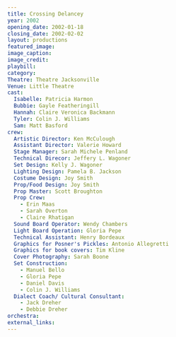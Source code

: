 ```yaml
---
title: Crossing Delancey
year: 2002
opening_date: 2002-01-18
closing_date: 2002-02-02
layout: productions
featured_image: 
image_caption:
image_credit:
playbill:
category:
Theatre: Theatre Jacksonville
Venue: Little Theatre
cast:
  Isabelle: Patricia Harmon
  Bubbie: Gayle Featheringill
  Hannah: Claire Veronica Backmann
  Tyler: Colin J. Williams
  Sam: Matt Basford
crew:
  Artistic Director: Ken McCulough
  Assistant Director: Valerie Howard
  Stage Manager: Sarah Michele Penland
  Technical Direcor: Jeffery L. Wagoner
  Set Design: Kelly J. Wagoner
  Lighting Design: Pamela B. Jackson
  Costume Design: Joy Smith
  Prop/Food Design: Joy Smith
  Prop Master: Scott Broughton
  Prop Crew:
    - Erin Maas
    - Sarah Overton
    - Claire Rhatigan
  Sound Board Operator: Wendy Chambers
  Light Board Operation: Gloria Pepe
  Technical Assistant: Henry Bordeaux
  Graphics for Posner's Pickles: Antonio Allegretti
  Graphics for book covers: Tim Kline
  Cover Photography: Sarah Boone
  Set Construction:
    - Manuel Bello
    - Gloria Pepe
    - Daniel Davis
    - Colin J. Williams
  Dialect Coach/ Cultural Consultant:
    - Jack Dreher
    - Debbie Dreher
orchestra:
external_links:
---
```

